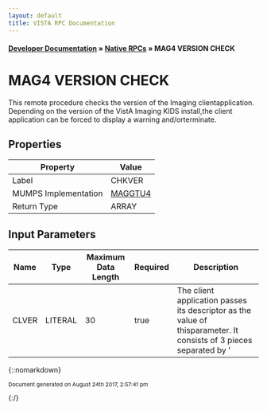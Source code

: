```yaml
---
layout: default
title: VISTA RPC Documentation
---
```


#### [Developer Documentation](../index) &#187; [Native RPCs](TableOfContents) &#187; MAG4 VERSION CHECK<br/>
# MAG4 VERSION CHECK

This remote procedure checks the version of the Imaging clientapplication. Depending on the version of the VistA Imaging KIDS install,the client application can be forced to display a warning and/orterminate.

## Properties

Property | Value
--- | ---
Label | CHKVER
MUMPS Implementation | [MAGGTU4](http://code.osehra.org/dox/Routine_MAGGTU4_source.html)
Return Type | ARRAY


## Input Parameters

Name | Type | Maximum Data Length | Required | Description
--- | --- | --- | --- | ---
CLVER | LITERAL | 30 | true | The client application passes its descriptor as the value of thisparameter. It consists of 3 pieces separated by &#x27;|&#x27;:   |01: Version (Major.Minor.Patch.Build)  |02: empty or &quot;RIV&quot; for remote image view clients  |03: Client name (&quot;CAPTURE&quot;, &quot;CLUTILS&quot;, &quot;DISPLAY&quot;,        &quot;TELEREADER&quot;, or &quot;VISTARAD&quot;) For example, the Clinical Display client Version 3.0 Patch 8 Build (testversion) 21 will pass &quot;3.0.8.21||DISPLAY&quot; as the value of this parameter.If the same client is used for remote image view, the parameter will havethe &quot;3.0.8.21|RIV|DISPLAY&quot; value.



{::nomarkdown} <br/><p style="font-size: 11px">Document generated on August 24th 2017, 2:57:41 pm</p>{:/}